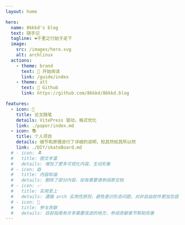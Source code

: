 ```yaml
---
layout: home

hero:
  name: 86kkd's blog 
  text: 随手记  
  tagline: ❤️️千里之行始于足下 
  image:
    src: /images/hero.svg
    alt: archlinux
  actions:
    - theme: brand
      text: 🍕 开始阅读
      link: /guide/index
    - theme: alt
      text: 🍺 Github
      link: https://github.com/86kkd/86kkd.blog

features:
  - icon: 📖
    title: 论文随笔
    details: VitePress 驱动，格式优化
    link: ./paper/index.md
  - icon: 📚
    title: 个人项目
    details: 细节和原理进行了详细的说明，知其然知其所以然
    link: ./DIY/skateBoard.md
  # - icon: 🏝️
  #   title: 图文丰富
  #   details: 增加了更多可视化内容，生动形象
  # - icon: ❎
  #   title: 内容和谐
  #   details: 删除了部分内容，如有需要请参阅原文档
  # - icon: ✅
  #   title: 实用至上
  #   details: 遵循 arch 实用性原则，避免意识形态问题，对非自由软件更加包容
  # - icon: 🌱
  #   title: 参与贡献
  #   details: 目前指南有许多需要改进的地方，参阅贡献章节帮助完善
---
```

